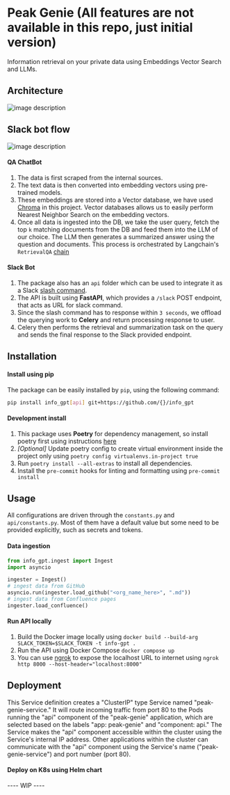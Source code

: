 # Peak Genie (All features are not available in this repo, just initial version)

Information retrieval on your private data using Embeddings Vector Search and LLMs.


## Architecture

![image description](assets/peak-genie.png)

## Slack bot flow
![image description](assets/slack-bot-flow.png)

#### QA ChatBot

1. The data is first scraped from the internal sources.
2. The text data is then converted into embedding vectors using pre-trained models.
3. These embeddings are stored into a Vector database, we have used [Chroma](https://www.trychroma.com/) in this project. Vector databases allows us to easily perform Nearest Neighbor Search on the embedding vectors.
4. Once all data is ingested into the DB, we take the user query, fetch the top `k` matching documents from the DB and feed them into the LLM of our choice. The LLM then generates a summarized answer using the question and documents. This process is orchestrated by Langchain's `RetrievalQA` [chain](https://python.langchain.com/en/latest/modules/chains/index_examples/vector_db_qa.html)

#### Slack Bot

1. The package also has an `api` folder which can be used to integrate it as a Slack [slash command](https://api.slack.com/interactivity/slash-commands).
2. The API is built using **FastAPI**, which provides a `/slack` POST endpoint, that acts as URL for slack command.
3. Since the slash command has to response within `3 seconds`, we offload the querying work to **Celery** and return processing response to user.
4. Celery then performs the retrieval and summarization task on the query and sends the final response to the Slack provided endpoint.

## Installation

#### Install using pip

The package can be easily installed by `pip`, using the following command:

```bash
pip install info_gpt[api] git+https://github.com/{}/info_gpt
```

#### Development install

1. This package uses **Poetry** for dependency management, so install poetry first using instructions [here](https://python-poetry.org/docs/#installation)
2. *[Optional]* Update poetry config to create virtual environment inside the project only using `poetry config virtualenvs.in-project true`
3. Run `poetry install --all-extras` to install all dependencies.
4. Install the `pre-commit` hooks for linting and formatting using `pre-commit install`

## Usage

All configurations are driven through the `constants.py` and `api/constants.py`. Most of them have a default value but some need to be provided explicitly, such as secrets and tokens.
#### Data ingestion
```python
from info_gpt.ingest import Ingest
import asyncio

ingester = Ingest()
# ingest data from GitHub
asyncio.run(ingester.load_github("<org_name_here>", ".md"))
# ingest data from Confluence pages
ingester.load_confluence()
```

#### Run API locally
1. Build the Docker image locally using `docker build --build-arg SLACK_TOKEN=$SLACK_TOKEN -t info-gpt .`
2. Run the API using Docker Compose `docker compose up`
3. You can use [ngrok](https://ngrok.com/) to expose the localhost URL to internet using `ngrok http 8000 --host-header="localhost:8000"`

## Deployment
This Service definition creates a "ClusterIP" type Service named "peak-genie-service." It will route incoming traffic from port 80 to the Pods running the "api" component of the "peak-genie" application, which are selected based on the labels "app: peak-genie" and "component: api." The Service makes the "api" component accessible within the cluster using the Service's internal IP address. Other applications within the cluster can communicate with the "api" component using the Service's name ("peak-genie-service") and port number (port 80).

#### Deploy on K8s using Helm chart
---- WIP ----

